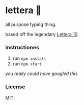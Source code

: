 lettera :fax:
============
all purpose typing thing.

based off the legendary [Lettera 10](https://it.wikipedia.org/wiki/Olivetti_Lettera_10).

### instructiones

1. run `npm install`
2. run `npm start`

*you really could have googled this*


### License

MIT
